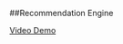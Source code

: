 ##Recommendation Engine

[Video Demo](http://bhanukhetharpal.pythonanywhere.com/movie?title=the%20godfather)
